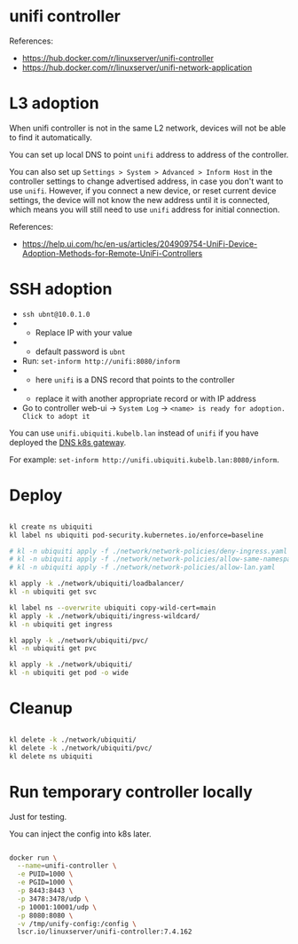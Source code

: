 
# unifi controller

References:
- https://hub.docker.com/r/linuxserver/unifi-controller
- https://hub.docker.com/r/linuxserver/unifi-network-application

# L3 adoption

When unifi controller is not in the same L2 network,
devices will not be able to find it automatically.

You can set up local DNS to point `unifi` address to address of the controller.

You can also set up `Settings > System > Advanced > Inform Host`
in the controller settings to change advertised address, in case you don't want to use `unifi`.
However, if you connect a new device, or reset current device settings,
the device will not know the new address until it is connected,
which means you will still need to use `unifi` address for initial connection.

References:
- https://help.ui.com/hc/en-us/articles/204909754-UniFi-Device-Adoption-Methods-for-Remote-UniFi-Controllers

# SSH adoption

- `ssh ubnt@10.0.1.0`
- - Replace IP with your value
- - default password is `ubnt`
- Run: `set-inform http://unifi:8080/inform`
- - here `unifi` is a DNS record that points to the controller
- - replace it with another appropriate record or with IP address
- Go to controller web-ui -> `System Log` -> `<name> is ready for adoption. Click to adopt it`

You can use `unifi.ubiquiti.kubelb.lan` instead of `unifi`
if you have deployed the [DNS k8s gateway](../../ingress/dns-k8s-gateway/readme.md).

For example: `set-inform http://unifi.ubiquiti.kubelb.lan:8080/inform`.

# Deploy

```bash

kl create ns ubiquiti
kl label ns ubiquiti pod-security.kubernetes.io/enforce=baseline

# kl -n ubiquiti apply -f ./network/network-policies/deny-ingress.yaml
# kl -n ubiquiti apply -f ./network/network-policies/allow-same-namespace.yaml
# kl -n ubiquiti apply -f ./network/network-policies/allow-lan.yaml

kl apply -k ./network/ubiquiti/loadbalancer/
kl -n ubiquiti get svc

kl label ns --overwrite ubiquiti copy-wild-cert=main
kl apply -k ./network/ubiquiti/ingress-wildcard/
kl -n ubiquiti get ingress

kl apply -k ./network/ubiquiti/pvc/
kl -n ubiquiti get pvc

kl apply -k ./network/ubiquiti/
kl -n ubiquiti get pod -o wide

```

# Cleanup

```bash

kl delete -k ./network/ubiquiti/
kl delete -k ./network/ubiquiti/pvc/
kl delete ns ubiquiti


```

# Run temporary controller locally

Just for testing.

You can inject the config into k8s later.

```bash

docker run \
  --name=unifi-controller \
  -e PUID=1000 \
  -e PGID=1000 \
  -p 8443:8443 \
  -p 3478:3478/udp \
  -p 10001:10001/udp \
  -p 8080:8080 \
  -v /tmp/unify-config:/config \
  lscr.io/linuxserver/unifi-controller:7.4.162

```
